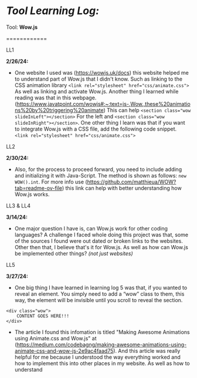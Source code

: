 # *Tool Learning Log:*

Tool: **Wow.js**

============

LL1

**2/26/24:**

* One website I used was (https://wowjs.uk/docs) this website helped me to understand part of Wow.js that I didn't know. Such as linking to the CSS animation library ``<link rel="stylesheet" href="css/animate.css">`` As well as linking and activate Wow.js. Another thing I learned while reading was that in this webpage. (https://www.javatpoint.com/wowjs#:~:text=js-,Wow.,these%20animations%20by%20triggering%20animate) This can help ``<section class="wow slideInLeft"></section>`` For the left and ``<section class="wow slideInRight"></section>``. One other thing I learn was that if you want to integrate Wow.js with a CSS file, add the following code snippet. ``<link rel="stylesheet" href="css/animate.css">``

LL2

**2/30/24:**

* Also, for the process to proceed forward, you need to include adding and initializing it with Java-Script. The method is shown as follows: ``new WOW().int``. For more info use (https://github.com/matthieua/WOW?tab=readme-ov-file) this link can help with better understanding how Wow.js works.

LL3 & LL4

**3/14/24:**

* One major question I have is, can Wow.js work for other coding languages? A challenge I faced whole doing this project was that, some of the sources I found were out dated or broken links to the websites. Other then that, I believe that's it for Wow.js. As well as how can Wow.js be implemented other things? _(not just websites)_

LL5

**3/27/24:**

* One big thing I have learned in learning log 5 was that, if you wanted to reveal an element. You simply need to add a “wow” class to them, this way, the element will be invisible until you scroll to reveal the section.
````
<div class="wow">
    CONTENT GOES HERE!!!
</div>
````
* The article I found this infomation is titled "Making Awesome Animations using Animate.css and Wow.js" at (https://medium.com/codebagng/making-awesome-animations-using-animate-css-and-wow-js-2e9ac4faad75). And this article was really helpful for me because I understood the way everything worked and how to implement this into other places in my website. As well as how to understand 








<!--
* Links you used today (websites, videos, etc)
* Things you tried, progress you made, etc
* Challenges, a-ha moments, etc
* Questions you still have
* What you're going to try next
-->
